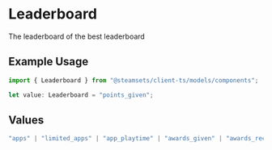 # Leaderboard

The leaderboard of the best leaderboard

## Example Usage

```typescript
import { Leaderboard } from "@steamsets/client-ts/models/components";

let value: Leaderboard = "points_given";
```

## Values

```typescript
"apps" | "limited_apps" | "app_playtime" | "awards_given" | "awards_received" | "bans" | "game_bans" | "vac_bans" | "donations" | "foil_badges" | "normal_badges" | "badges" | "playtime" | "points_given" | "points_received" | "steam_sets" | "xp"
```